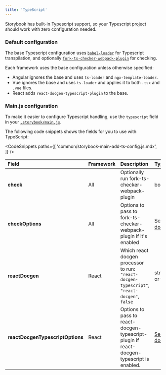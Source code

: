 ```yaml
---
title: 'TypeScript'
---
```


Storybook has built-in Typescript support, so your Typescript project should work with zero configuration needed.

### Default configuration

The base Typescript configuration uses [`babel-loader`](https://webpack.js.org/loaders/babel-loader/) for Typescript transpilation, and optionally [`fork-ts-checker-webpack-plugin`](https://github.com/TypeStrong/fork-ts-checker-webpack-plugin) for checking.

Each framework uses the base configuration unless otherwise specified:

- Angular ignores the base and uses `ts-loader` and `ngx-template-loader`.
- Vue ignores the base and uses `ts-loader` and applies it to both `.tsx` and `.vue` files.
- React adds `react-docgen-typescript-plugin` to the base.

### Main.js configuration

To make it easier to configure Typescript handling, use the `typescript` field in your [`.storybook/main.js`](./overview.md#configure-story-rendering).

The following code snippets shows the fields for you to use with TypeScript:

<!-- prettier-ignore-start -->

<CodeSnippets
  paths={[
    'common/storybook-main-add-ts-config.js.mdx',
  ]}
/>

<!-- prettier-ignore-end -->

| Field                            | Framework | Description                                                                                   | Type                                                                          |
| :------------------------------- | :-------- | :-------------------------------------------------------------------------------------------- | :---------------------------------------------------------------------------- |
| **check**                        | All       | Optionally run fork-ts-checker-webpack-plugin                                                 | boolean                                                                       |
| **checkOptions**                 | All       | Options to pass to fork-ts-checker-webpack-plugin if it's enabled                             | [See docs](https://github.com/TypeStrong/fork-ts-checker-webpack-plugin)      |
| **reactDocgen**                  | React     | Which react docgen processor to run: `"react-docgen-typescript"`, `"react-docgen"`, `false`   | string or false                                                               |
| **reactDocgenTypescriptOptions** | React     | Options to pass to react-docgen-typescript-plugin if react-docgen-typescript is enabled.      | [See docs](https://github.com/hipstersmoothie/react-docgen-typescript-plugin) |
